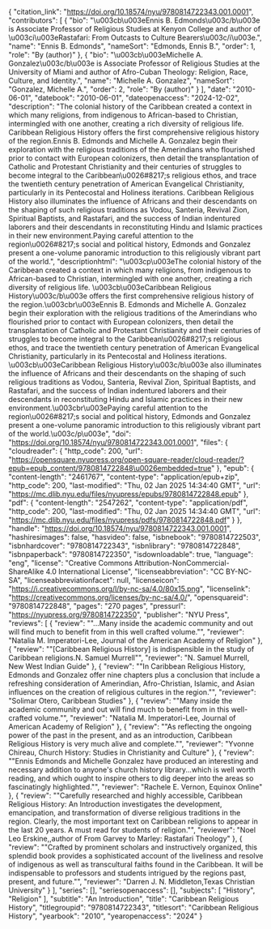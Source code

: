 {
   "citation_link": "https://doi.org/10.18574/nyu/9780814722343.001.0001",
   "contributors": [
     {
       "bio": "\u003cb\u003eEnnis B. Edmonds\u003c/b\u003e is Associate Professor of Religious Studies at Kenyon College and author of \u003ci\u003eRastafari: From Outcasts to Culture Bearers\u003c/i\u003e.",
       "name": "Ennis B. Edmonds",
       "nameSort": "Edmonds, Ennis B.",
       "order": 1,
       "role": "By (author)"
     },
     {
       "bio": "\u003cb\u003eMichelle A. Gonzalez\u003c/b\u003e is Associate Professor of Religious Studies at the University of Miami and author of Afro-Cuban Theology: Religion, Race, Culture, and Identity.",
       "name": "Michelle A. Gonzalez",
       "nameSort": "Gonzalez, Michelle A.",
       "order": 2,
       "role": "By (author)"
     }
   ],
   "date": "2010-06-01",
   "datebook": "2010-06-01",
   "dateopenaccess": "2024-12-02",
   "description": "The colonial history of the Caribbean created a context in which many religions, from indigenous to African-based to Christian, intermingled with one another, creating a rich diversity of religious life. Caribbean Religious History offers the first comprehensive religious history of the region.Ennis B. Edmonds and Michelle A. Gonzalez begin their exploration with the religious traditions of the Amerindians who flourished prior to contact with European colonizers, then detail the transplantation of Catholic and Protestant Christianity and their centuries of struggles to become integral to the Caribbean\u0026#8217;s religious ethos, and trace the twentieth century penetration of American Evangelical Christianity, particularly in its Pentecostal and Holiness iterations. Caribbean Religious History also illuminates the influence of Africans and their descendants on the shaping of such religious traditions as Vodou, Santeria, Revival Zion, Spiritual Baptists, and Rastafari, and the success of Indian indentured laborers and their descendants in reconstituting Hindu and Islamic practices in their new environment.Paying careful attention to the region\u0026#8217;s social and political history, Edmonds and Gonzalez present a one-volume panoramic introduction to this religiously vibrant part of the world.",
   "descriptionhtml": "\u003cp\u003eThe colonial history of the Caribbean created a context in which many religions, from indigenous to African-based to Christian, intermingled with one another, creating a rich diversity of religious life. \u003cb\u003eCaribbean Religious History\u003c/b\u003e offers the first comprehensive religious history of the region.\u003cbr\u003eEnnis B. Edmonds and Michelle A. Gonzalez begin their exploration with the religious traditions of the Amerindians who flourished prior to contact with European colonizers, then detail the transplantation of Catholic and Protestant Christianity and their centuries of struggles to become integral to the Caribbean\u0026#8217;s religious ethos, and trace the twentieth century penetration of American Evangelical Christianity, particularly in its Pentecostal and Holiness iterations. \u003cb\u003eCaribbean Religious History\u003c/b\u003e also illuminates the influence of Africans and their descendants on the shaping of such religious traditions as Vodou, Santeria, Revival Zion, Spiritual Baptists, and Rastafari, and the success of Indian indentured laborers and their descendants in reconstituting Hindu and Islamic practices in their new environment.\u003cbr\u003ePaying careful attention to the region\u0026#8217;s social and political history, Edmonds and Gonzalez present a one-volume panoramic introduction to this religiously vibrant part of the world.\u003c/p\u003e",
   "doi": "https://doi.org/10.18574/nyu/9780814722343.001.0001",
   "files": {
     "cloudreader": {
       "http_code": 200,
       "url": "https://opensquare.nyupress.org/open-square-reader/cloud-reader/?epub=epub_content/9780814722848\u0026embedded=true"
     },
     "epub": {
       "content-length": "2461767",
       "content-type": "application/epub+zip",
       "http_code": 200,
       "last-modified": "Thu, 02 Jan 2025 14:34:40 GMT",
       "url": "https://mc.dlib.nyu.edu/files/nyupress/epubs/9780814722848.epub"
     },
     "pdf": {
       "content-length": "2547262",
       "content-type": "application/pdf",
       "http_code": 200,
       "last-modified": "Thu, 02 Jan 2025 14:34:40 GMT",
       "url": "https://mc.dlib.nyu.edu/files/nyupress/pdfs/9780814722848.pdf"
     }
   },
   "handle": "https://doi.org/10.18574/nyu/9780814722343.001.0001",
   "hashiresimages": false,
   "hasvideo": false,
   "isbnebook": "9780814722503",
   "isbnhardcover": "9780814722343",
   "isbnlibrary": "9780814722848",
   "isbnpaperback": "9780814722350",
   "isdownloadable": true,
   "language": "eng",
   "license": "Creative Commons Attribution-NonCommercial-ShareAlike 4.0 International License",
   "licenseabbreviation": "CC BY-NC-SA",
   "licenseabbreviationfacet": null,
   "licenseicon": "https://i.creativecommons.org/l/by-nc-sa/4.0/80x15.png",
   "licenselink": "https://creativecommons.org/licenses/by-nc-sa/4.0/",
   "opensquareid": "9780814722848",
   "pages": "270 pages",
   "pressurl": "https://nyupress.org/9780814722350",
   "publisher": "NYU Press",
   "reviews": [
     {
       "review": "\"...Many inside the academic community and out will find much to benefit from in this well crafted volume.\"",
       "reviewer": "Natalia M. Imperatori-Lee, Journal of the American Academy of Religion"
     },
     {
       "review": "\"[Caribbean Religious History] is indispensible in the study of Caribbean religions.N. Samuel Murrell\"",
       "reviewer": "N. Samuel Murrell, New West Indian Guide"
     },
     {
       "review": "\"In Caribbean Religious History, Edmonds and Gonzalez offer nine chapters plus a conclusion that include a refreshing consideration of Amerindian, Afro-Christian, Islamic, and Asian influences on the creation of religious cultures in the region.\"",
       "reviewer": "Solimar Otero, Caribbean Studies"
     },
     {
       "review": "\"Many inside the academic community and out will find much to benefit from in this well-crafted volume.\"",
       "reviewer": "Natalia M. Imperatori-Lee, Journal of American Academy of Religion"
     },
     {
       "review": "\"As reflecting the ongoing power of the past in the present, and as an introduction, Caribbean Religious History is very much alive and complete.\"",
       "reviewer": "Yvonne Chireau, Church History: Studies in Christianity and Culture"
     },
     {
       "review": "\"Ennis Edmonds and Michelle Gonzalez have produced an interesting and necessary addition to anyone's church history library...which is well worth reading, and which ought to inspire others to dig deeper into the areas so fascinatingly highlighted.\"",
       "reviewer": "Rachele E. Vernon, Equinox Online"
     },
     {
       "review": "\"Carefully researched and highly accessible, Caribbean Religious History: An Introduction investigates the development, emancipation, and transformation of diverse religious traditions in the region. Clearly, the most important text on Caribbean religions to appear in the last 20 years. A must read for students of religion.\"",
       "reviewer": "Noel Leo Erskine,,author of From Garvey to Marley: Rastafari Theology"
     },
     {
       "review": "\"Crafted by prominent scholars and instructively organized, this splendid book provides a sophisticated account of the liveliness and resolve of indigenous as well as transcultural faiths found in the Caribbean. It will be indispensable to professors and students intrigued by the regions past, present, and future.\"",
       "reviewer": "Darren J. N. Middleton,Texas Christian University"
     }
   ],
   "series": [],
   "seriesopenaccess": [],
   "subjects": [
     "History",
     "Religion"
   ],
   "subtitle": "An Introduction",
   "title": "Caribbean Religious History",
   "titlegroupid": "9780814722343",
   "titlesort": "Caribbean Religious History",
   "yearbook": "2010",
   "yearopenaccess": "2024"
 }
